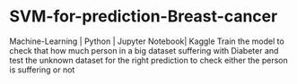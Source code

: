 # SVM-for-prediction-Breast-cancer
Machine-Learning | Python | Jupyter Notebook| Kaggle Train the model to check that how much person in a big dataset suffering with Diabeter and test the unknown dataset for the right prediction to check either the person is suffering or not 
